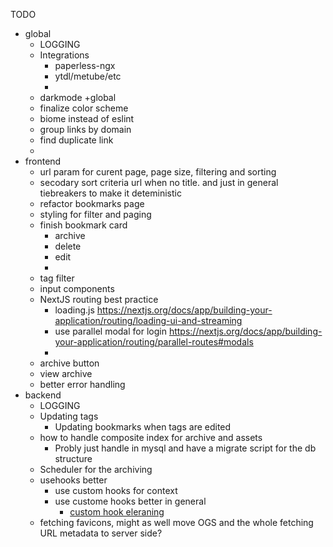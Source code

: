 TODO
* global
  * LOGGING
  * Integrations
    * paperless-ngx
    * ytdl/metube/etc
    * 
  * darkmode +global
  * finalize color scheme
  * biome instead of eslint
  * group links by domain
  * find duplicate link
  * 
* frontend
  * url param for curent page, page size, filtering and sorting
  * secodary sort criteria url when no title. and just in general tiebreakers to make it deteministic
  * refactor bookmarks page
  * styling for filter and paging
  * finish bookmark card
    * archive
    * delete
    * edit
    * 
  * tag filter
  * input components
  * NextJS routing best practice
    * loading.js https://nextjs.org/docs/app/building-your-application/routing/loading-ui-and-streaming
    * use parallel modal for login https://nextjs.org/docs/app/building-your-application/routing/parallel-routes#modals
    * 
  * archive button
  * view archive
  * better error handling
* backend 
  * LOGGING
  * Updating tags
    * Updating bookmarks when tags are edited
  * how to handle composite index for archive and assets
    * Probly just handle in mysql and have a migrate script for the db structure
  * Scheduler for the archiving
  * usehooks better
    * use custom hooks for context
    * use custome hooks better in general
      * [custom hook eleraning](https://www.linkedin.com/learning/react-hooks/reusing-form-logic-with-custom-hooks?autoSkip=true&dApp=206046736&resume=false&u=2092596)
  * fetching favicons, might as well move OGS and the whole fetching URL metadata to server side?
